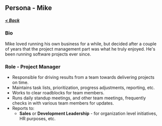 ## Persona - Mike

##### <a href="javascript:history.back()">< Back</a>

### Bio

Mike loved running his own business for a while, but decided after a couple of
years that the project management part was what he truly enjoyed. He's been
running software projects ever since.

### Role - Project Manager

- Responsible for driving results from a team towards delivering projects on
  time.
- Maintains task lists, prioritization, progress adjustments, reporting, etc.
- Works to clear roadblocks for team members.
- Runs daily standup meetings, and other team meetings, frequently checks in
  with various team members for updates.
- Reports to:
  - **Sales** or **Development Leadership** - for organization level
    initiatives, HR purposes, etc.
